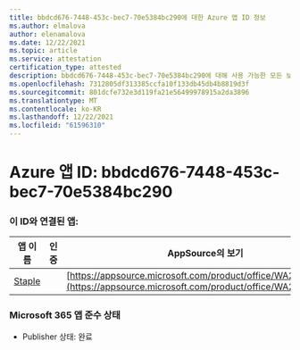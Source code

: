 ```yaml
---
title: bbdcd676-7448-453c-bec7-70e5384bc290에 대한 Azure 앱 ID 정보
ms.author: elmalova
author: elenamalova
ms.date: 12/22/2021
ms.topic: article
ms.service: attestation
certification_type: attested
description: bbdcd676-7448-453c-bec7-70e5384bc290에 대해 사용 가능한 모든 보안 및 규정 준수 정보입니다.
ms.openlocfilehash: 7312805df313385ccfa10f133db45db4b8819d3f
ms.sourcegitcommit: 801dcfe732e3d119fa21e56499978915a2da3896
ms.translationtype: MT
ms.contentlocale: ko-KR
ms.lasthandoff: 12/22/2021
ms.locfileid: "61596310"
---
```

# <a name="azure-app-id-bbdcd676-7448-453c-bec7-70e5384bc290"></a>Azure 앱 ID: bbdcd676-7448-453c-bec7-70e5384bc290


### <a name="apps-associated-with-this-id"></a>이 ID와 연결된 앱:
| **앱 이름** | **인증** | **AppSource의 보기** |
|--------------|---------------|-----------------------|
| [Staple](https://docs.microsoft.com/microsoft-365-app-certification/forward/WA200003281) |  | [https://appsource.microsoft.com/product/office/WA200003281](https://appsource.microsoft.com/product/office/WA200003281) |

### <a name="microsoft-365-app-compliance-status"></a>Microsoft 365 앱 준수 상태
- Publisher 상태: 완료
